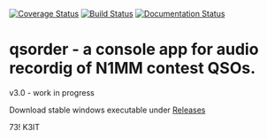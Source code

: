 [![Coverage Status](https://coveralls.io/repos/github/k3it/qsorder/badge.svg?branch=qtgui)](https://coveralls.io/github/k3it/qsorder?branch=qtgui)
[![Build Status](https://travis-ci.org/k3it/qsorder.svg?branch=qtgui)](https://travis-ci.org/k3it/qsorder/branches)
[![Documentation Status](https://readthedocs.org/projects/qsorder/badge/?version=latest)](http://qsorder.readthedocs.org/en/latest/?badge=latest)
                

qsorder - a console app for audio recordig of N1MM contest QSOs.
================================================================

v3.0 - work in progress

Download stable windows executable under [Releases](https://github.com/k3it/qsorder/releases)

73! K3IT
